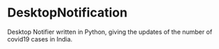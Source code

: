 # DesktopNotification
Desktop Notifier written in Python, giving the updates of the number of covid19 cases in India.
